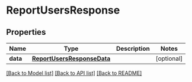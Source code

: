 # ReportUsersResponse


## Properties
Name | Type | Description | Notes
------------ | ------------- | ------------- | -------------
**data** | [**ReportUsersResponseData**](ReportUsersResponseData.md) |  | [optional] 

[[Back to Model list]](../README.md#documentation-for-models) [[Back to API list]](../README.md#documentation-for-api-endpoints) [[Back to README]](../README.md)


